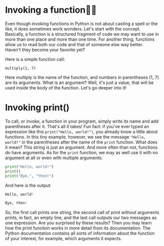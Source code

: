 #  Invoking a function🤔😃
Even though invoking functions in Python is not about casting a spell or the like, it does sometimes work wonders. Let's start with the concept. Basically, a function is a structured fragment of code we may want to use in more than one place and more than one time. For another thing, functions allow us to read both our code and that of someone else way better. Haven't they become your favorite yet?

Here is a simple function call:

`multiply(1, 7)`

Here multiply is the name of the function, and numbers in parentheses (1, 7) are its arguments. What is an argument? Well, it's just a value, that will be used inside the body of the function. Let's go deeper into it!



# Invoking print()
To call, or invoke, a function in your program, simply write its name and add parentheses after it. That's all it takes! Fun fact: if you've ever typed an expression like this `print("Hello, world!")`, you already know a little about functions. In this tiny example, however, we see the message `"Hello, world!"` in the parentheses after the name of the `print` function. What does it mean? This string is just an argument. And more often than not, functions do have arguments. As for the `print` function, we may as well use it with no argument at all or even with multiple arguments:



```python
print("Hello, world!")
print()
print("Bye,", "then!")
```

And here is the output:

```python
Hello, world!

Bye, then!
```


So, the first call prints one string, the second call of print without arguments prints, in fact, an empty line, and the last call outputs our two messages as one expression. Are you surprised by these results? Then you may learn how the print function works in more detail from its documentation. The Python documentation contains all sorts of information about the function of your interest, for example, which arguments it expects.
